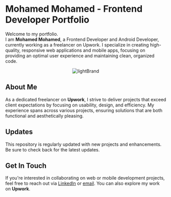 # Mohamed Mohamed - Frontend Developer Portfolio

Welcome to my portfolio.  
I am **Mohamed Mohamed**, a Frontend Developer and Android Developer, currently working as a freelancer on Upwork. I specialize in creating high-quality, responsive web applications and mobile apps, focusing on providing an optimal user experience and maintaining clean, organized code.

<div  align="center">
  
  ![lightBrand](https://github.com/user-attachments/assets/b1df7702-af43-4914-82d8-f6ac14f79f01)

</div>

## About Me
As a dedicated freelancer on **Upwork**, I strive to deliver projects that exceed client expectations by focusing on usability, design, and efficiency. My experience spans across various projects, ensuring solutions that are both functional and aesthetically pleasing.

## Updates
This repository is regularly updated with new projects and enhancements. Be sure to check back for the latest updates.

## Get In Touch
If you're interested in collaborating on web or mobile development projects, feel free to reach out via [LinkedIn](https://www.linkedin.com/in/3mohamed-abdelfattah/) or [email](mailto:mohamed.devmaster@gmail.com). You can also explore my work on **Upwork**.
